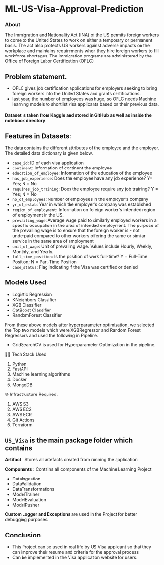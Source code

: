 # ML-US-Visa-Approval-Prediction

### About
The Immigration and Nationality Act (INA) of the US permits foreign workers to come to the United States to work on either a temporary or permanent basis. 
The act also protects US workers against adverse impacts on the workplace and maintains requirements when they hire foreign workers to fill workforce shortages. The immigration programs are administered by the Office of Foreign Labor Certification (OFLC).

## Problem statement.
* OFLC gives job certification applications for employers seeking to bring foreign workers into the United States and grants certifications. 
* last year, the number of employees was huge, so OFLC needs Machine learning models to shortlist visa applicants based on their previous data.

#### Dataset is taken from Kaggle and stored in GitHub as well as inside the notebook directory 

## Features in Datasets:
The data contains the different attributes of the employee and the employer. The detailed data dictionary is given below.

- `case_id`: ID of each visa application
- `continent`: Information of continent the employee
- `education_of_employee`: Information of the education of the employee
- `has_job_experience`: Does the employee have any job experience? Y= Yes; N = No
- `requires_job_training`: Does the employee require any job training? Y = Yes; N = No
- `no_of_employees`: Number of employees in the employer's company
- `yr_of_estab`: Year in which the employer's company was established
- `region_of_employment`: Information on foreign worker's intended region of employment in the US.
- `prevailing_wage`: Average wage paid to similarly employed workers in a specific occupation in the area of intended employment. The purpose of the prevailing wage is to ensure that the foreign worker is - not underpaid compared to other workers offering the same or similar service in the same area of employment.
- `unit_of_wage`: Unit of prevailing wage. Values include Hourly, Weekly, Monthly, and Yearly.
- `full_time_position`: Is the position of work full-time? Y = Full-Time Position; N = Part-Time Position
- `case_status`: Flag indicating if the Visa was certified or denied

## Models Used
* Logistic Regression
* KNeighbors Classifier
* XGB Classifier
* CatBoost Classifier
* RandomForest Classifier

From these above models after hyperparameter optimization, we selected the Top two models which were XGBRegressor and Random Forest Regressors and used the following in Pipeline.

* GridSearchCV is used for Hyperparameter Optimization in the pipeline.

👨‍💻 Tech Stack Used
1. Python
2. FastAPI
3. Machine learning algorithms
4. Docker
5. MongoDB

🌐 Infrastructure Required.
1. AWS S3
2. AWS EC2
3. AWS ECR
4. Git Actions
5. Terraform

## `US_Visa` is the main package folder which contains 

**Artifact** : Stores all artefacts created from running the application

**Components** : Contains all components of the Machine Learning Project
- DataIngestion
- DataValidation
- DataTransformations
- ModelTrainer
- ModelEvaluation
- ModelPusher

**Custom Logger and Exceptions** are used in the Project for better debugging purposes.


## Conclusion
- This Project can be used in real life by US Visa applicant so that they can improve their resume and criteria for the approval process
- Can be implemented in the Visa application website for users.
